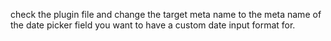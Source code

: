 
check the plugin file and change the target meta name to the meta name of the date picker field you want to have a custom date input format for.
